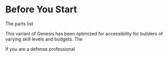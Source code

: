 # Before You Start

The parts list



This variant of Genesis has been optimized for accessibility for builders of varying skill levels and budgets. The&#x20;



If you are a defense professional
